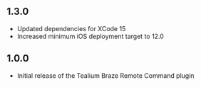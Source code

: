 ## 1.3.0
* Updated dependencies for XCode 15
* Increased minimum iOS deployment target to 12.0

## 1.0.0

* Initial release of the Tealium Braze Remote Command plugin
